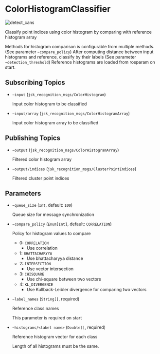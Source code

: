 ColorHistogramClassifier
==============

![detect_cans](https://user-images.githubusercontent.com/1901008/26961630-2ff9326c-4d1b-11e7-9a6e-2e149ae4ffca.png)

Classify point indices using color histogram by comparing with reference histogram array

Methods for histogram comparison is configurable from multiple methods. (See parameter `~compare_policy`)
After computing distance between input histograms and reference, classify by their labels (See parameter `~detection_threshold`)
Reference histograms are loaded from rosparam on start.

## Subscribing Topics

* `~input` (`jsk_recognition_msgs/ColorHistogram`)

    Input color histogram to be classified  

* `~input/array` (`jsk_recognition_msgs/ColorHistogramArray`)

    Input color histogram array to be classified

## Publishing Topics

* `~output` (`jsk_recognition_msgs/ColorHistogramArray`)

    Filtered color histogram array

* `~output/indices` (`jsk_recognition_msgs/ClusterPointIndices`)

    Filtered cluster point indices

## Parameters

* `~queue_size` (`Int`, default: `100`)

    Queue size for message synchronization

* `~compare_policy` (`Enum[Int]`, default: `CORRELATION`)

    Policy for histogram values to compare

    - 0: `CORRELATION`
        - Use correlation
    - 1: `BHATTACHARYYA`
        - Use bhattacharyya distance
    - 2: `INTERSECTION`
        - Use vector intersection
    - 3: `CHISQUARE`
        - Use chi-square between two vectors
    - 4: `KL_DIVERGENCE`
        - Use Kullback-Leibler divergence for comparing two vectors

* `~label_names` (`String[]`, required)

    Reference class names

    This parameter is required on start

* `~histograms/<label name>` (`Double[]`, required)

    Reference histogram vector for each class

    Length of all histograms must be the same.

